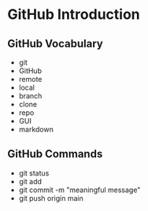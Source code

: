 # GitHub Introduction

## GitHub Vocabulary
- git
- GitHub
- remote
- local
- branch
- clone
- repo 
- GUI
- markdown


## GitHub Commands
- git status
- git add <file-name>
- git commit -m "meaningful message"
- git push origin main
